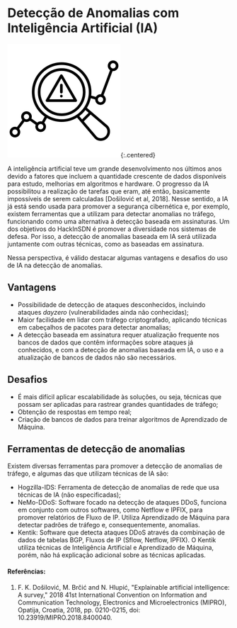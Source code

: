 # Detecção de Anomalias com Inteligência Artificial (IA)

![Anomaly Detection Logo](/assets/img/anomaly-detection-logo.png){:.centered}

A inteligência artificial teve um grande desenvolvimento nos últimos anos devido a fatores que incluem a quantidade crescente de dados disponíveis para estudo, melhorias em algoritmos e hardware. O progresso da IA possibilitou a realização de tarefas que eram, até então, basicamente impossíveis de serem calculadas [Došilović et al, 2018]. Nesse sentido, a IA já está sendo usada para promover a segurança cibernética e, por exemplo, existem ferramentas que a utilizam para detectar anomalias no tráfego, funcionando como uma alternativa à detecção baseada em assinaturas. Um dos objetivos do HackInSDN é promover a diversidade nos sistemas de defesa. Por isso, a detecção de anomalias baseada em IA será utilizada juntamente com outras técnicas, como as baseadas em assinatura.

Nessa perspectiva, é válido destacar algumas vantagens e desafios do uso de IA na detecção de anomalias.

## Vantagens

- Possibilidade de detecção de ataques desconhecidos, incluindo ataques *dayzero* (vulnerabilidades ainda não conhecidas);
- Maior facilidade em lidar com tráfego criptografado, aplicando técnicas em cabeçalhos de pacotes para detectar anomalias;
- A detecção baseada em assinatura requer atualização frequente nos bancos de dados que contêm informações sobre ataques já conhecidos, e com a detecção de anomalias baseada em IA, o uso e a atualização de bancos de dados não são necessários.

## Desafios

- É mais difícil aplicar escalabilidade às soluções, ou seja, técnicas que possam ser aplicadas para rastrear grandes quantidades de tráfego;
- Obtenção de respostas em tempo real;
- Criação de bancos de dados para treinar algoritmos de Aprendizado de Máquina.

## Ferramentas de detecção de anomalias

Existem diversas ferramentas para promover a detecção de anomalias de tráfego, e algumas das que utilizam técnicas de IA são:

- Hogzilla-IDS: Ferramenta de detecção de anomalias de rede que usa técnicas de IA (não especificadas);
- NeMo-DDoS: Software focado na detecção de ataques DDoS, funciona em conjunto com outros softwares, como Netflow e IPFIX, para promover relatórios de Fluxo de IP. Utiliza Aprendizado de Máquina para detectar padrões de tráfego e, consequentemente, anomalias.
- Kentik: Software que detecta ataques DDoS através da combinação de dados de tabelas BGP, Fluxos de IP (Sflow, Netflow, IPFIX). O Kentik utiliza técnicas de Inteligência Artificial e Aprendizado de Máquina, porém, não há explicação adicional sobre as técnicas aplicadas.

#### Referências:

1. F. K. Došilović, M. Brčić and N. Hlupić, "Explainable artificial intelligence: A survey," 2018 41st International Convention on Information and Communication Technology, Electronics and Microelectronics (MIPRO), Opatija, Croatia, 2018, pp. 0210-0215, doi: 10.23919/MIPRO.2018.8400040.
